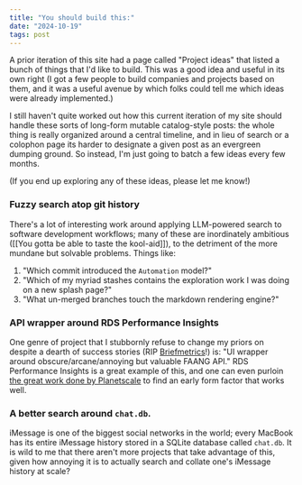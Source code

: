 ```yaml
---
title: "You should build this:"
date: "2024-10-19"
tags: post
---
```


A prior iteration of this site had a page called "Project ideas" that listed a bunch of things that I'd like to build. This was a good idea and useful in its own right (I got a few people to build companies and projects based on them, and it was a useful avenue by which folks could tell me which ideas were already implemented.)

I still haven't quite worked out how this current iteration of my site should handle these sorts of long-form mutable catalog-style posts: the whole thing is really organized around a central timeline, and in lieu of search or a colophon page its harder to designate a given post as an evergreen dumping ground. So instead, I'm just going to batch a few ideas every few months.

(If you end up exploring any of these ideas, please let me know!)

### Fuzzy search atop git history

There's a lot of interesting work around applying LLM-powered search to software development workflows; many of these are inordinately ambitious ([[You gotta be able to taste the kool-aid]]), to the detriment of the more mundane but solvable problems. Things like:

1. "Which commit introduced the `Automation` model?"
2. "Which of my myriad stashes contains the exploration work I was doing on a new splash page?"
3. "What un-merged branches touch the markdown rendering engine?"

### API wrapper around RDS Performance Insights

One genre of project that I stubbornly refuse to change my priors on despite a dearth of success stories (RIP [Briefmetrics](https://github.com/shazow/briefmetrics)!) is: "UI wrapper around obscure/arcane/annoying but valuable FAANG API." RDS Performance Insights is a great example of this, and one can even purloin [the great work done by Planetscale](https://planetscale.com/blog/introducing-database-reports) to find an early form factor that works well.

### A better search around `chat.db`.

iMessage is one of the biggest social networks in the world; every MacBook has its entire iMessage history stored in a SQLite database called `chat.db`. It is wild to me that there aren't more projects that take advantage of this, given how annoying it is to actually search and collate one's iMessage history at scale?
